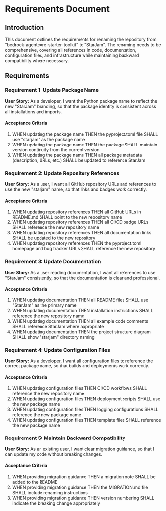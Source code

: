 # Requirements Document

## Introduction

This document outlines the requirements for renaming the repository from "bedrock-agentcore-starter-toolkit" to "StarJam". The renaming needs to be comprehensive, covering all references in code, documentation, configuration files, and infrastructure while maintaining backward compatibility where necessary.

## Requirements

### Requirement 1: Update Package Name

**User Story:** As a developer, I want the Python package name to reflect the new "StarJam" branding, so that the package identity is consistent across all installations and imports.

#### Acceptance Criteria

1. WHEN updating the package name THEN the pyproject.toml file SHALL use "starjam" as the package name
2. WHEN updating the package name THEN the package SHALL maintain version continuity from the current version
3. WHEN updating the package name THEN all package metadata (description, URLs, etc.) SHALL be updated to reference StarJam

### Requirement 2: Update Repository References

**User Story:** As a user, I want all GitHub repository URLs and references to use the new "starjam" name, so that links and badges work correctly.

#### Acceptance Criteria

1. WHEN updating repository references THEN all GitHub URLs in README.md SHALL point to the new repository name
2. WHEN updating repository references THEN all CI/CD badge URLs SHALL reference the new repository name
3. WHEN updating repository references THEN all documentation links SHALL be updated to the new repository
4. WHEN updating repository references THEN the pyproject.toml homepage and bug tracker URLs SHALL reference the new repository

### Requirement 3: Update Documentation

**User Story:** As a user reading documentation, I want all references to use "StarJam" consistently, so that the documentation is clear and professional.

#### Acceptance Criteria

1. WHEN updating documentation THEN all README files SHALL use "StarJam" as the primary name
2. WHEN updating documentation THEN installation instructions SHALL reference the new repository name
3. WHEN updating documentation THEN all example code comments SHALL reference StarJam where appropriate
4. WHEN updating documentation THEN the project structure diagram SHALL show "starjam" directory naming

### Requirement 4: Update Configuration Files

**User Story:** As a developer, I want all configuration files to reference the correct package name, so that builds and deployments work correctly.

#### Acceptance Criteria

1. WHEN updating configuration files THEN CI/CD workflows SHALL reference the new repository name
2. WHEN updating configuration files THEN deployment scripts SHALL use the new package name
3. WHEN updating configuration files THEN logging configurations SHALL reference the new package name
4. WHEN updating configuration files THEN template files SHALL reference the new package name

### Requirement 5: Maintain Backward Compatibility

**User Story:** As an existing user, I want clear migration guidance, so that I can update my code without breaking changes.

#### Acceptance Criteria

1. WHEN providing migration guidance THEN a migration note SHALL be added to the README
2. WHEN providing migration guidance THEN the MIGRATION.md file SHALL include renaming instructions
3. WHEN providing migration guidance THEN version numbering SHALL indicate the breaking change appropriately
